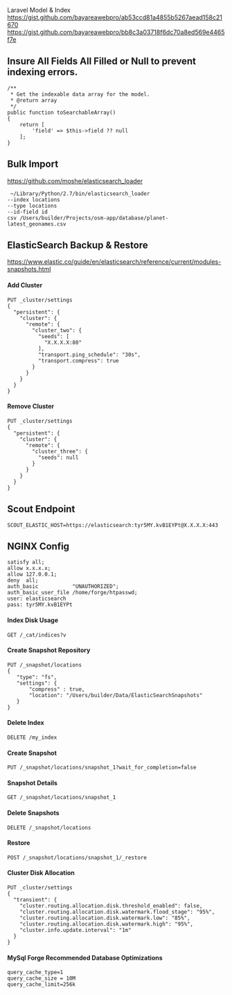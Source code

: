 Laravel Model & Index
https://gist.github.com/bayareawebpro/ab53ccd81a4855b5267aead158c21670
https://gist.github.com/bayareawebpro/bb8c3a03718f6dc70a8ed569e4465f7e


## Insure All Fields All Filled or Null to prevent indexing errors.
```
/**
 * Get the indexable data array for the model.
 * @return array
 */
public function toSearchableArray()
{
    return [
        'field' => $this->field ?? null
    ];
}
```


## Bulk Import
https://github.com/moshe/elasticsearch_loader

```
 ~/Library/Python/2.7/bin/elasticsearch_loader 
--index locations 
--type locations 
--id-field id 
csv /Users/builder/Projects/osm-app/database/planet-latest_geonames.csv
```

## ElasticSearch Backup & Restore
https://www.elastic.co/guide/en/elasticsearch/reference/current/modules-snapshots.html


#### Add Cluster
```
PUT _cluster/settings
{
  "persistent": {
    "cluster": {
      "remote": {
        "cluster_two": {
          "seeds": [
            "X.X.X.X:80"
          ],
          "transport.ping_schedule": "30s",
          "transport.compress": true
        }
      }
    }
  }
}
```

#### Remove Cluster
```
PUT _cluster/settings
{
  "persistent": {
    "cluster": {
      "remote": {
        "cluster_three": {
          "seeds": null 
        }
      }
    }
  }
}
```
## Scout Endpoint
```
SCOUT_ELASTIC_HOST=https://elasticsearch:tyr5MY.kvB1EYPt@X.X.X.X:443
```

## NGINX Config
```
satisfy all;    
allow x.x.x.x;
allow 127.0.0.1;
deny  all;
auth_basic           "UNAUTHORIZED";
auth_basic_user_file /home/forge/htpasswd;
user: elasticsearch 
pass: tyr5MY.kvB1EYPt
```

#### Index Disk Usage
```
GET /_cat/indices?v
```

#### Create Snapshot Repository
```
PUT /_snapshot/locations
{
   "type": "fs",
   "settings": {
       "compress" : true,
       "location": "/Users/builder/Data/ElasticSearchSnapshots"
   }
}
```

#### Delete Index
```
DELETE /my_index
```

#### Create Snapshot
```
PUT /_snapshot/locations/snapshot_1?wait_for_completion=false
```

#### Snapshot Details
```
GET /_snapshot/locations/snapshot_1
```

#### Delete Snapshots
```
DELETE /_snapshot/locations
```

#### Restore
```
POST /_snapshot/locations/snapshot_1/_restore
```

#### Cluster Disk Allocation
```
PUT _cluster/settings
{
  "transient": {
    "cluster.routing.allocation.disk.threshold_enabled": false,
    "cluster.routing.allocation.disk.watermark.flood_stage": "95%",
    "cluster.routing.allocation.disk.watermark.low": "85%",
    "cluster.routing.allocation.disk.watermark.high": "95%",
    "cluster.info.update.interval": "1m"
  }
}
```

#### MySql Forge Recommended Database Optimizations
```
query_cache_type=1
query_cache_size = 10M
query_cache_limit=256k
```
